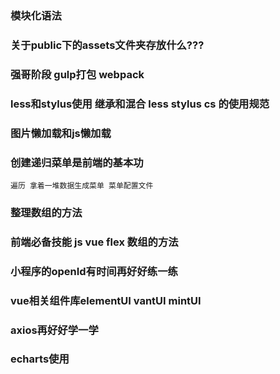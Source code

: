 ### 模块化语法
### 关于public下的assets文件夹存放什么???
### 强哥阶段 gulp打包 webpack
### less和stylus使用 继承和混合 less stylus cs 的使用规范
### 图片懒加载和js懒加载
### 创建递归菜单是前端的基本功 
    遍历 拿着一堆数据生成菜单 菜单配置文件
### 整理数组的方法
### 前端必备技能 js vue flex 数组的方法
### 小程序的openId有时间再好好练一练
### vue相关组件库elementUI vantUI mintUI
### axios再好好学一学

### echarts使用